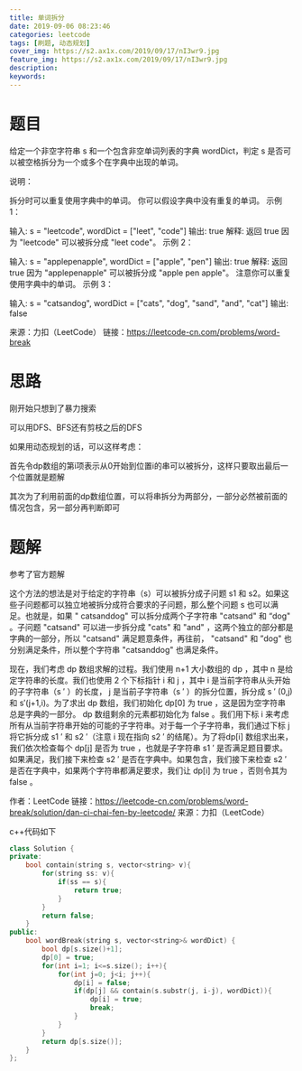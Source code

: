 ```yaml
---
title: 单词拆分
date: 2019-09-06 08:23:46
categories: leetcode
tags: [刷题, 动态规划]
cover_img: https://s2.ax1x.com/2019/09/17/nI3wr9.jpg
feature_img: https://s2.ax1x.com/2019/09/17/nI3wr9.jpg
description:
keywords:
---
```


# 题目

给定一个非空字符串 s 和一个包含非空单词列表的字典 wordDict，判定 s 是否可以被空格拆分为一个或多个在字典中出现的单词。

说明：

拆分时可以重复使用字典中的单词。
你可以假设字典中没有重复的单词。
示例 1：

输入: s = "leetcode", wordDict = ["leet", "code"]
输出: true
解释: 返回 true 因为 "leetcode" 可以被拆分成 "leet code"。
示例 2：

输入: s = "applepenapple", wordDict = ["apple", "pen"]
输出: true
解释: 返回 true 因为 "applepenapple" 可以被拆分成 "apple pen apple"。
     注意你可以重复使用字典中的单词。
示例 3：

输入: s = "catsandog", wordDict = ["cats", "dog", "sand", "and", "cat"]
输出: false

来源：力扣（LeetCode）
链接：https://leetcode-cn.com/problems/word-break

# 思路

刚开始只想到了暴力搜索

可以用DFS、BFS还有剪枝之后的DFS



如果用动态规划的话，可以这样考虑：

首先令dp数组的第i项表示从0开始到位置i的串可以被拆分，这样只要取出最后一个位置就是题解

其次为了利用前面的dp数组位置，可以将串拆分为两部分，一部分必然被前面的情况包含，另一部分再判断即可



# 题解

参考了官方题解

这个方法的想法是对于给定的字符串（s）可以被拆分成子问题 s1 和 s2。如果这些子问题都可以独立地被拆分成符合要求的子问题，那么整个问题 s 也可以满足。也就是，如果 "
catsanddog" 可以拆分成两个子字符串 "catsand" 和 “dog" 。子问题 "catsand" 可以进一步拆分成 "cats" 和 "and" ，这两个独立的部分都是字典的一部分，所以 "catsand" 满足题意条件，再往前， "catsand" 和 ”dog" 也分别满足条件，所以整个字符串 "catsanddog" 也满足条件。

现在，我们考虑 dp 数组求解的过程。我们使用 n+1 大小数组的 dp ，其中 n 是给定字符串的长度。我们也使用 2 个下标指针 i 和 j ，其中 i 是当前字符串从头开始的子字符串（s ′ ）的长度， j 是当前子字符串（s ′ ）的拆分位置，拆分成 s ′ (0,j) 和 s′(j+1,i)。为了求出 dp 数组，我们初始化 dp[0] 为 true ，这是因为空字符串总是字典的一部分。 dp 数组剩余的元素都初始化为 false 。我们用下标 i 来考虑所有从当前字符串开始的可能的子字符串。对于每一个子字符串，我们通过下标 j 将它拆分成 s1 ′ 和 s2 ′（注意 i 现在指向 s2 ′  的结尾）。为了将dp[i] 数组求出来，我们依次检查每个 dp[j] 是否为 true ，也就是子字符串 s1 ′ 是否满足题目要求。如果满足，我们接下来检查 s2 ′ 是否在字典中。如果包含，我们接下来检查 s2 ′ 是否在字典中，如果两个字符串都满足要求，我们让 dp[i] 为 true ，否则令其为 
false 。

作者：LeetCode
链接：https://leetcode-cn.com/problems/word-break/solution/dan-ci-chai-fen-by-leetcode/
来源：力扣（LeetCode）



c++代码如下

``` c++ 
class Solution {
private:
    bool contain(string s, vector<string> v){
        for(string ss: v){
            if(ss == s){
                return true;
            }
        }
        return false;
    }
public:
    bool wordBreak(string s, vector<string>& wordDict) {
        bool dp[s.size()+1];
        dp[0] = true;
        for(int i=1; i<=s.size(); i++){
            for(int j=0; j<i; j++){
                dp[i] = false;
                if(dp[j] && contain(s.substr(j, i-j), wordDict)){
                    dp[i] = true;
                    break;
                }
            }
        }
        return dp[s.size()];
    }
};
```

